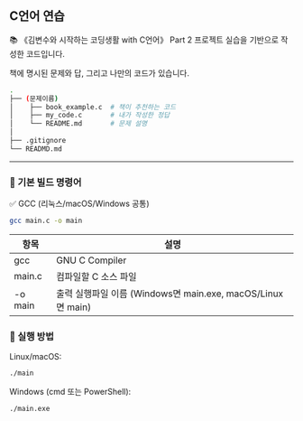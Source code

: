 ## C언어 연습

📚 《김변수와 시작하는 코딩생활 with C언어》 Part 2 프로젝트 실습을 기반으로 작성한 코드입니다.

책에 명시된 문제와 답, 그리고 나만의 코드가 있습니다.

```bash
.
├── (문제이름)
│    ├── book_example.c  # 책이 추천하는 코드
│    ├── my_code.c       # 내가 작성한 정답
│    └── README.md       # 문제 설명
│
├── .gitignore
└── READMD.md
```

---

### 🔨 기본 빌드 명령어
✅ GCC (리눅스/macOS/Windows 공통)
```bash
gcc main.c -o main
```
| 항목	| 설명 |
| --- | --- | 
|gcc |	GNU C Compiler|
| main.c	| 컴파일할 C 소스 파일 |
| -o main | 출력 실행파일 이름 (Windows면 main.exe, macOS/Linux면 main) |

### 🧪 실행 방법
Linux/macOS:

```bash
./main
```

Windows (cmd 또는 PowerShell):

```bash
./main.exe
```
